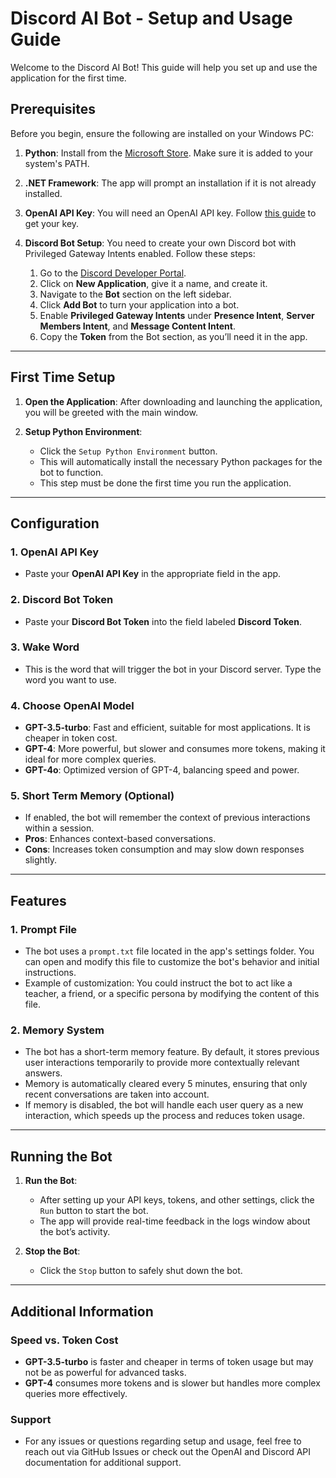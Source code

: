 # Discord AI Bot - Setup and Usage Guide

Welcome to the Discord AI Bot! This guide will help you set up and use the application for the first time. 

## Prerequisites

Before you begin, ensure the following are installed on your Windows PC:

1. **Python**: Install from the [Microsoft Store](https://www.microsoft.com/store/productId/9NCVDN91XZQP?ocid=pdpshare). Make sure it is added to your system's PATH.
   
2. **.NET Framework**: The app will prompt an installation if it is not already installed.

3. **OpenAI API Key**: You will need an OpenAI API key. Follow [this guide](https://platform.openai.com/docs/quickstart) to get your key.

4. **Discord Bot Setup**: You need to create your own Discord bot with Privileged Gateway Intents enabled. Follow these steps:
   1. Go to the [Discord Developer Portal](https://discord.com/developers/applications).
   2. Click on **New Application**, give it a name, and create it.
   3. Navigate to the **Bot** section on the left sidebar.
   4. Click **Add Bot** to turn your application into a bot.
   5. Enable **Privileged Gateway Intents** under **Presence Intent**, **Server Members Intent**, and **Message Content Intent**.
   6. Copy the **Token** from the Bot section, as you’ll need it in the app.

---

## First Time Setup

1. **Open the Application**: After downloading and launching the application, you will be greeted with the main window.

2. **Setup Python Environment**: 
   - Click the `Setup Python Environment` button. 
   - This will automatically install the necessary Python packages for the bot to function.
   - This step must be done the first time you run the application.

---

## Configuration

### 1. **OpenAI API Key**
   - Paste your **OpenAI API Key** in the appropriate field in the app.

### 2. **Discord Bot Token**
   - Paste your **Discord Bot Token** into the field labeled **Discord Token**.

### 3. **Wake Word**
   - This is the word that will trigger the bot in your Discord server. Type the word you want to use.

### 4. **Choose OpenAI Model**
   - **GPT-3.5-turbo**: Fast and efficient, suitable for most applications. It is cheaper in token cost.
   - **GPT-4**: More powerful, but slower and consumes more tokens, making it ideal for more complex queries.
   - **GPT-4o**: Optimized version of GPT-4, balancing speed and power.

### 5. **Short Term Memory (Optional)**
   - If enabled, the bot will remember the context of previous interactions within a session.
   - **Pros**: Enhances context-based conversations.
   - **Cons**: Increases token consumption and may slow down responses slightly.

---

## Features

### 1. **Prompt File**
   - The bot uses a `prompt.txt` file located in the app's settings folder. You can open and modify this file to customize the bot's behavior and initial instructions.
   - Example of customization: You could instruct the bot to act like a teacher, a friend, or a specific persona by modifying the content of this file.

### 2. **Memory System**
   - The bot has a short-term memory feature. By default, it stores previous user interactions temporarily to provide more contextually relevant answers.
   - Memory is automatically cleared every 5 minutes, ensuring that only recent conversations are taken into account.
   - If memory is disabled, the bot will handle each user query as a new interaction, which speeds up the process and reduces token usage.

---

## Running the Bot

1. **Run the Bot**: 
   - After setting up your API keys, tokens, and other settings, click the `Run` button to start the bot.
   - The app will provide real-time feedback in the logs window about the bot’s activity.

2. **Stop the Bot**: 
   - Click the `Stop` button to safely shut down the bot.

---

## Additional Information

### Speed vs. Token Cost
   - **GPT-3.5-turbo** is faster and cheaper in terms of token usage but may not be as powerful for advanced tasks.
   - **GPT-4** consumes more tokens and is slower but handles more complex queries more effectively.

### Support
   - For any issues or questions regarding setup and usage, feel free to reach out via GitHub Issues or check out the OpenAI and Discord API documentation for additional support.
